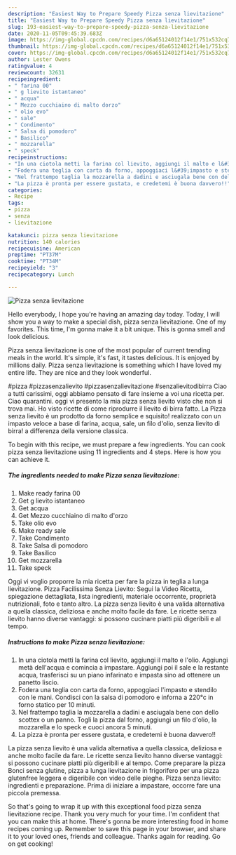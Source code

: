 ```yaml
---
description: "Easiest Way to Prepare Speedy Pizza senza lievitazione"
title: "Easiest Way to Prepare Speedy Pizza senza lievitazione"
slug: 193-easiest-way-to-prepare-speedy-pizza-senza-lievitazione
date: 2020-11-05T09:45:39.683Z
image: https://img-global.cpcdn.com/recipes/d6a65124012f14e1/751x532cq70/pizza-senza-lievitazione-recipe-main-photo.jpg
thumbnail: https://img-global.cpcdn.com/recipes/d6a65124012f14e1/751x532cq70/pizza-senza-lievitazione-recipe-main-photo.jpg
cover: https://img-global.cpcdn.com/recipes/d6a65124012f14e1/751x532cq70/pizza-senza-lievitazione-recipe-main-photo.jpg
author: Lester Owens
ratingvalue: 4
reviewcount: 32631
recipeingredient:
- " farina 00"
- " g lievito istantaneo"
- " acqua"
- " Mezzo cucchiaino di malto dorzo"
- " olio evo"
- " sale"
- " Condimento"
- " Salsa di pomodoro"
- " Basilico"
- " mozzarella"
- " speck"
recipeinstructions:
- "In una ciotola metti la farina col lievito, aggiungi il malto e l&#39;olio. Aggiungi metà dell&#39;acqua e comincia a impastare. Aggiungi poi il sale e la restante acqua, trasferisci su un piano infarinato e impasta sino ad ottenere un panetto liscio."
- "Fodera una teglia con carta da forno, appoggiaci l&#39;impasto e stendilo con le mani. Condisci con la salsa di pomodoro e inforna a 220°c in forno statico per 10 minuti."
- "Nel frattempo taglia la mozzarella a dadini e asciugala bene con dello scottex o un panno. Togli la pizza dal forno, aggiungi un filo d&#39;olio, la mozzarella e lo speck e cuoci ancora 5 minuti."
- "La pizza è pronta per essere gustata, e credetemi è buona davvero!!"
categories:
- Recipe
tags:
- pizza
- senza
- lievitazione

katakunci: pizza senza lievitazione 
nutrition: 140 calories
recipecuisine: American
preptime: "PT37M"
cooktime: "PT34M"
recipeyield: "3"
recipecategory: Lunch

---
```



![Pizza senza lievitazione](https://img-global.cpcdn.com/recipes/d6a65124012f14e1/751x532cq70/pizza-senza-lievitazione-recipe-main-photo.jpg)

Hello everybody, I hope you're having an amazing day today. Today, I will show you a way to make a special dish, pizza senza lievitazione. One of my favorites. This time, I'm gonna make it a bit unique. This is gonna smell and look delicious.

Pizza senza lievitazione is one of the most popular of current trending meals in the world. It's simple, it's fast, it tastes delicious. It is enjoyed by millions daily. Pizza senza lievitazione is something which I have loved my entire life. They are nice and they look wonderful.

#pizza #pizzasenzalievito #pizzasenzalievitazione #senzalievitodibirra Ciao a tutti carissimi, oggi abbiamo pensato di fare insieme a voi una ricetta per. Ciao quarantini. oggi vi presento la mia pizza senza lievito visto che non si trova mai. Ho visto ricette di come riprodurre il lievito di birra fatto. La Pizza senza lievito è un prodotto da forno semplice e squisito! realizzato con un impasto veloce a base di farina, acqua, sale, un filo d&#39;olio, senza lievito di birra! a differenza della versione classica.


To begin with this recipe, we must prepare a few ingredients. You can cook pizza senza lievitazione using 11 ingredients and 4 steps. Here is how you can achieve it.

<!--inarticleads1-->

##### The ingredients needed to make Pizza senza lievitazione:

1. Make ready  farina 00
1. Get  g lievito istantaneo
1. Get  acqua
1. Get  Mezzo cucchiaino di malto d&#39;orzo
1. Take  olio evo
1. Make ready  sale
1. Take  Condimento
1. Take  Salsa di pomodoro
1. Take  Basilico
1. Get  mozzarella
1. Take  speck


Oggi vi voglio proporre la mia ricetta per fare la pizza in teglia a lunga lievitazione. Pizza Facilissima Senza Lievito: Segui la Video Ricetta, spiegazione dettagliata, lista ingredienti, materiale occorrente, proprietà nutrizionali, foto e tanto altro. La pizza senza lievito è una valida alternativa a quella classica, deliziosa e anche molto facile da fare. Le ricette senza lievito hanno diverse vantaggi: si possono cucinare piatti più digeribili e al tempo. 

<!--inarticleads2-->

##### Instructions to make Pizza senza lievitazione:

1. In una ciotola metti la farina col lievito, aggiungi il malto e l&#39;olio. Aggiungi metà dell&#39;acqua e comincia a impastare. Aggiungi poi il sale e la restante acqua, trasferisci su un piano infarinato e impasta sino ad ottenere un panetto liscio.
1. Fodera una teglia con carta da forno, appoggiaci l&#39;impasto e stendilo con le mani. Condisci con la salsa di pomodoro e inforna a 220°c in forno statico per 10 minuti.
1. Nel frattempo taglia la mozzarella a dadini e asciugala bene con dello scottex o un panno. Togli la pizza dal forno, aggiungi un filo d&#39;olio, la mozzarella e lo speck e cuoci ancora 5 minuti.
1. La pizza è pronta per essere gustata, e credetemi è buona davvero!!


La pizza senza lievito è una valida alternativa a quella classica, deliziosa e anche molto facile da fare. Le ricette senza lievito hanno diverse vantaggi: si possono cucinare piatti più digeribili e al tempo. Come preparare la pizza Bonci senza glutine, pizza a lunga lievitazione in frigorifero per una pizza glutenfree leggera e digeribile con video delle pieghe. Pizza senza lievito: ingredienti e preparazione. Prima di iniziare a impastare, occorre fare una piccola premessa. 

So that's going to wrap it up with this exceptional food pizza senza lievitazione recipe. Thank you very much for your time. I'm confident that you can make this at home. There's gonna be more interesting food in home recipes coming up. Remember to save this page in your browser, and share it to your loved ones, friends and colleague. Thanks again for reading. Go on get cooking!
